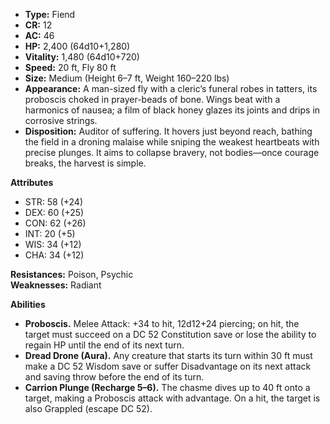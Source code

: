 - **Type:** Fiend
- **CR:** 12
- **AC:** 46
- **HP:** 2,400 (64d10+1,280)
- **Vitality:** 1,480 (64d10+720)
- **Speed:** 20 ft, Fly 80 ft
- **Size:** Medium (Height 6–7 ft, Weight 160–220 lbs)
- **Appearance:** A man-sized fly with a cleric’s funeral robes in tatters, its proboscis choked in prayer-beads of bone. Wings beat with a harmonics of nausea; a film of black honey glazes its joints and drips in corrosive strings.
- **Disposition:** Auditor of suffering. It hovers just beyond reach, bathing the field in a droning malaise while sniping the weakest heartbeats with precise plunges. It aims to collapse bravery, not bodies—once courage breaks, the harvest is simple.

**Attributes**
- STR: 58 (+24)
- DEX: 60 (+25)
- CON: 62 (+26)
- INT: 20 (+5)
- WIS: 34 (+12)
- CHA: 34 (+12)

**Resistances:** Poison, Psychic  
**Weaknesses:** Radiant

**Abilities**
- **Proboscis.** Melee Attack: +34 to hit, 12d12+24 piercing; on hit, the target must succeed on a DC 52 Constitution save or lose the ability to regain HP until the end of its next turn.
- **Dread Drone (Aura).** Any creature that starts its turn within 30 ft must make a DC 52 Wisdom save or suffer Disadvantage on its next attack and saving throw before the end of its turn.
- **Carrion Plunge (Recharge 5–6).** The chasme dives up to 40 ft onto a target, making a Proboscis attack with advantage. On a hit, the target is also Grappled (escape DC 52).